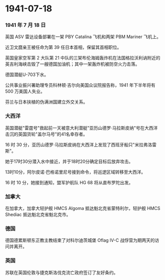 # 1941-07-18

### 1941 年 7 月 18 日

英国 ASV 雷达设备部署在一架 PBY Catalina 飞机和两架 PBM Mariner 飞机上。

近卫文麿亲王被任命为第 39 任日本首相，保留其首相职位。

英国皇家空军第 2 大队第 21
中队的三架布伦海姆轰炸机在法国格拉沃利讷附近的英吉利海峡击毁了一艘德国加油机；其中一架轰炸机被防空火力击落。

德国潜艇U-703下水。

公共事业振兴署助理专员科林顿·吉尔向美国众议院报告称，1941 年下半年将有
500 万美国人失业。

芬兰与日本扶植的伪满洲国建立外交关系。

### 大西洋

英国潜艇"雷霆号"救起前一天被意大利潜艇"亚历山德罗·马拉斯皮纳"号在大西洋击沉的英国货轮"盖尔马号"的41名幸存者。

16 时 30
分，亚历山德罗·马拉斯皮纳在大西洋上发现了西班牙船只"米拉弗洛雷斯"。

她于17时30分潜入水中接近，并于18时20分确定目标后放弃攻击。

13时10分，阿尔皮诺·巴格诺里尼号接到命令，将巡逻区域转移至大西洋。

16 时 10 分，她接到通知，盟军护航队 HG 68 将从直布罗陀出发。

### 加拿大

在加拿大，加拿大轻护舰 HMCS Algoma 抵达魁北克省蒙特利尔，轻护舰 HMCS
Shediac 抵达魁北克省魁北克市。

### 德国

德国德累斯顿东正教主教结束了对科尔迪茨城堡 Oflag IV-C
战俘营为期两天的访问并离开。

### 英国

苏联在英国伦敦与捷克斯洛伐克流亡政府签订了友好条约。